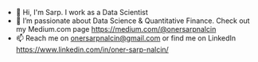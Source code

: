 - 👋 Hi, I'm Sarp. I work as a Data Scientist
- 👀 I’m passionate about Data Science & Quantitative Finance. Check out my Medium.com page https://medium.com/@onersarpnalcin
- 📫 Reach me on onersarpnalcin@gmail.com or find me on LinkedIn https://www.linkedin.com/in/oner-sarp-nalcin/

<!---
the-tyler/the-tyler is a ✨ special ✨ repository because its `README.md` (this file) appears on your GitHub profile.
You can click the Preview link to take a look at your changes.
--->
